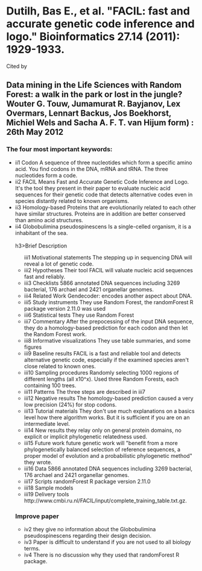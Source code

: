 <h1>Dutilh, Bas E., et al. "FACIL: fast and accurate genetic code inference and logo." Bioinformatics 27.14 (2011): 1929-1933.</h1>

Cited by

<h2>Data mining in the Life Sciences with Random Forest: a walk in the park or lost in the jungle?
Wouter G. Touw, Jumamurat R. Bayjanov, Lex Overmars, Lennart Backus, Jos Boekhorst, Michiel Wels and Sacha A. F. T. van Hijum
 form) : 26th May 2012</h2>


<h3>The four most important keywords:</h3>
<ul>
<li>ii1 Codon
A sequence of three nucleotides which form a specific amino acid. You find codons in the DNA, mRNA and tRNA. The three nucleotides form a code.</li>
<li>ii2 FACIL
Means Fast and Accurate Genetic Code Inference and Logo. It's the tool they present in their paper to evaluate nucleic acid sequences for their genetic code that detects alternative codes even in species distantly related to known organisms.</li>
<li>ii3 Homology-based
Proteins that are evolutionarily related to each other have similar structures. Proteins are in addition are better conserved than amino acid structures. </li>
<li>ii4 Globobulimina pseudospinescens
Is a single-celled organism, it is a inhabitant of the sea.</li>
<br>
h3>Brief Description</h3>
<ul><lu>iii1  Motivational statements
The stepping up in sequencing DNA will reveal a lot of genetic code.</li>
<li>iii2  Hypotheses
Their tool FACIL will valuate nucleic acid sequences fast and reliably.</li>
<li>iii3  Checklists
5866 annotated DNA sequences including 3269 bacterial, 176 archael and 2421 organellar genomes.
</li><li>iii4  Related Work
Gendecoder: encodes another aspect about DNA.
</li><li>iii5  Study instruments
They use Random Forest, the randomForest R package version 2.11.0 was used
</li><li>iii6  Statistical tests
They use Random Forest
</li><li>iii7  Commentary
After the prepocessing of the input DNA sequence, they do a homology-based prediction for each codon and then let the Random Forest work.
</li><li>iii8  Informative visualizations
      They use table summaries, and some figures
</li><li>iii9  Baseline results
FACIL is a fast and reliable tool and detects alternative genetic code, especially if the examined species aren't close related to known ones.
</li><li>iii10 Sampling procedures
Randomly selecting 1000 regions of different lengths (all x10^x). Used three Random Forests, each containing 100 trees.
</li><li>iii11 Patterns
The three steps are described in iii7
</li><li>iii12 Negative results
The homology-based prediction caused a very low precision (24%) for stop codons.
</li><li>iii13 Tutorial materials
They don't use much explanations on a basics level how there algorithm works. But it is sufficient if you are on an intermediate level.
</li><li>iii14 New results 
they relay only on general protein domains, no explicit or implicit phylogenetic relatedness used.
</li><li>iii15 Future work
future genetic work will "benefit from a more phylogenetically balanced selection of reference sequences, a proper model of evolution and a probabilistic phylogenetic method" they wrote.
</li><li>iii16 Data 
5866 annotated DNA sequences including 3269 bacterial, 176 archael and 2421 organellar genomes. 
</li><li>iii17 Scripts
randomForest R package version 2.11.0
</li><li>iii18 Sample models
</li><li>iii19 Delivery tools 
http://www.cmbi.ru.nl/FACIL/input/complete_training_table.txt.gz.</li></ul>

<h3>Improve paper</h3>
<ul><li>iv2 they give no information about the Globobulimina pseudospinescens regarding their design decision.
</li><li>iv3 Paper is difficult to understand if you are not used to all biology terms.
</li><li>iv4 There is no discussion why they used that randomForest R package.</li></ul>



